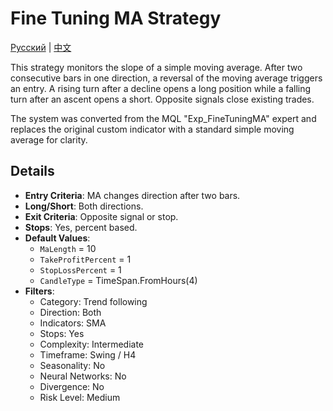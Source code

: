 # Fine Tuning MA Strategy
[Русский](README_ru.md) | [中文](README_cn.md)

This strategy monitors the slope of a simple moving average. After two consecutive bars in one direction, a reversal of the moving average triggers an entry. A rising turn after a decline opens a long position while a falling turn after an ascent opens a short. Opposite signals close existing trades.

The system was converted from the MQL "Exp_FineTuningMA" expert and replaces the original custom indicator with a standard simple moving average for clarity.

## Details

- **Entry Criteria**: MA changes direction after two bars.
- **Long/Short**: Both directions.
- **Exit Criteria**: Opposite signal or stop.
- **Stops**: Yes, percent based.
- **Default Values**:
  - `MaLength` = 10
  - `TakeProfitPercent` = 1
  - `StopLossPercent` = 1
  - `CandleType` = TimeSpan.FromHours(4)
- **Filters**:
  - Category: Trend following
  - Direction: Both
  - Indicators: SMA
  - Stops: Yes
  - Complexity: Intermediate
  - Timeframe: Swing / H4
  - Seasonality: No
  - Neural Networks: No
  - Divergence: No
  - Risk Level: Medium
